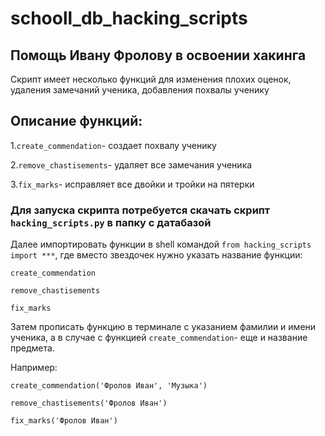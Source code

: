 # schooll_db_hacking_scripts
## Помощь Ивану Фролову в освоении хакинга
Скрипт имеет несколько функций для изменения плохих оценок, удаления замечаний ученика, добавления похвалы ученику

## Описание функций:

1.```create_commendation```- создает похвалу ученику

2.```remove_chastisements```- удаляет все замечания ученика

3.```fix_marks```- исправляет все двойки и тройки на пятерки

### Для запуска скрипта потребуется скачать скрипт ```hacking_scripts.py``` в папку с датабазой

Далее импортировать функции в shell командой ```from hacking_scripts import ***```, где вместо звездочек нужно указать название функции:

```create_commendation```

```remove_chastisements```

```fix_marks```

Затем прописать функцию в терминале с указанием фамилии и имени ученика, а в случае с функцией ```create_commendation```- еще и название предмета.

Например:

```create_commendation('Фролов Иван', 'Музыка')```

```remove_chastisements('Фролов Иван')```

```fix_marks('Фролов Иван')```

